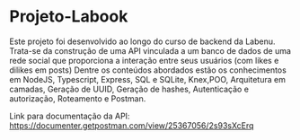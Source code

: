 # Projeto-Labook

Este projeto foi desenvolvido ao longo do curso de backend da Labenu.
Trata-se da construção de uma API vinculada a um banco de dados de uma rede social que proporciona a interação entre seus usuários (com likes e dilikes em posts)
Dentre os conteúdos abordados estão os conhecimentos em NodeJS, Typescript, Express, SQL e SQLite, Knex,POO, Arquitetura em camadas, Geração de UUID, Geração de hashes, Autenticação e autorização, Roteamento  e Postman.



Link para documentação da API: https://documenter.getpostman.com/view/25367056/2s93sXcErq